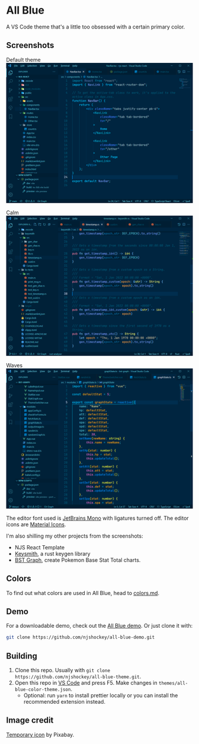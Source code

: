 # All Blue

A VS Code theme that's a little too obsessed with a certain primary color.

## Screenshots

Default theme
![All Blue screenshot](img/default-preview.png "All Blue screenshot")

Calm
![All Blue screenshot](img/calm-preview.png "Calm screenshot")

Waves
![All Blue screenshot](img/waves-preview.png "Waves screenshot")

The editor font used is [JetBrains Mono](https://www.jetbrains.com/lp/mono/)
with ligatures turned off.
The editor icons are [Material Icons](https://marketplace.visualstudio.com/items?itemName=PKief.material-icon-theme).

I'm also shilling my other projects from the screenshots:

- NJS React Template
- [Keysmith](https://github.com/njshockey/keysmith-rs), a rust keygen library
- [BST Graph](https://github.com/njshockey/bst-graph),
    create Pokemon Base Stat Total charts.

## Colors

To find out what colors are used in All Blue,
head to [colors.md](colors.md).

## Demo

For a downloadable demo, check out the [All Blue demo](https://github.com/njshockey/all-blue-demo).
Or just clone it with:

```bash
git clone https://github.com/njshockey/all-blue-demo.git
```

## Building

1. Clone this repo. Usually with `git clone https://github.com/njshockey/all-blue-theme.git`.
2. Open this repo in [VS Code](https://code.visualstudio.com/) and press F5.
   Make changes in `themes/all-blue-color-theme.json`.
    - Optional: run `yarn` to install prettier locally or you can install the
    recommended extension instead.

## Image credit

[Temporary icon](https://www.pexels.com/photo/white-sailboat-on-water-273886/)
by Pixabay.
